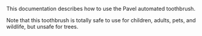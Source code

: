 This documentation describes how to use the Pavel automated toothbrush.

Note that this toothbrush is totally safe to use for children, adults, pets, and wildlife, but unsafe for trees.
